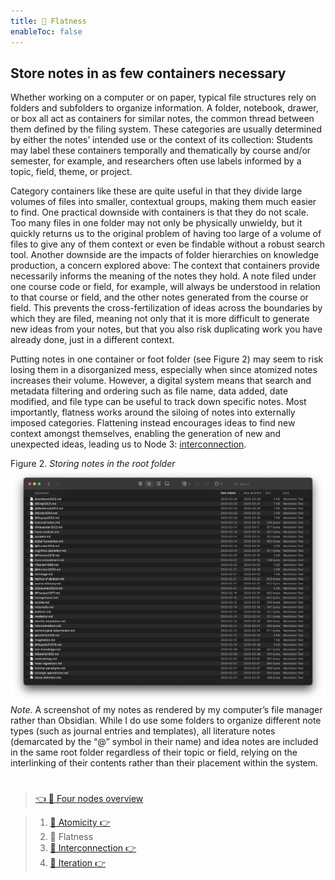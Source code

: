 ```yaml
---
title: 📖 Flatness
enableToc: false
---
```


## Store notes in as few containers necessary

Whether working on a computer or on paper, typical file structures rely on folders and subfolders to organize information. A folder, notebook, drawer, or box all act as containers for similar notes, the common thread between them defined by the filing system. These categories are usually determined by either the notes’ intended use or the context of its collection: Students may label these containers temporally and thematically by course and/or semester, for example, and researchers often use labels informed by a topic, field, theme, or project.

Category containers like these are quite useful in that they divide large volumes of files into smaller, contextual groups, making them much easier to find. One practical downside with containers is that they do not scale. Too many files in one folder may not only be physically unwieldy, but it quickly returns us to the original problem of having too large of a volume of files to give any of them context or even be findable without a robust search tool. Another downside are the impacts of folder hierarchies on knowledge production, a concern explored above: The context that containers provide necessarily informs the meaning of the notes they hold. A note filed under one course code or field, for example, will always be understood in relation to that course or field, and the other notes generated from the course or field. This prevents the cross-fertilization of ideas across the boundaries by which they are filed, meaning not only that it is more difficult to generate new ideas from your notes, but that you also risk duplicating work you have already done, just in a different context.

Putting notes in one container or foot folder (see Figure 2) may seem to risk losing them in a disorganized mess, especially when since atomized notes increases their volume. However, a digital system means that search and metadata filtering and ordering such as file name, data added, date modified, and file type can be useful to track down specific notes. Most importantly, flatness works around the siloing of notes into externally imposed categories. Flattening instead encourages ideas to find new context amongst themselves, enabling the generation of new and unexpected ideas, leading us to Node 3: [interconnection](pa6c%20Interconnection.md).

Figure 2. *Storing notes in the root folder*
![A screenshot of a file folder system listing approximately 25 Markdown files. Each file is titled with the name of a concept or source, such as "paratext.md," "digital humanities.md," or "@Berlant1998.md.".png](A%20screenshot%20of%20a%20file%20folder%20system%20listing%20approximately%2025%20Markdown%20files.%20Each%20file%20is%20titled%20with%20the%20name%20of%20a%20concept%20or%20source,%20such%20as%20"paratext.md,"%20"digital%20humanities.md,"%20or%20"@Berlant1998.md.".png)*Note.* A screenshot of my notes as rendered by my computer’s file manager rather than Obsidian. While I do use some folders to organize different note types (such as journal entries and templates), all literature notes (demarcated by the “@” symbol in their name) and idea notes are included in the same root folder regardless of their topic or field, relying on the interlinking of their contents rather than their placement within the system.

# 

 > 
 > [👈 📖 Four nodes overview](pa6%20Four%20nodes%20of%20a%20feminist%20note-taking%20methodology.md)

 > 
 > 1. [📖 Atomicity 👉 ](pa6a%20Atomicity.md)
 > 1. 📖 Flatness
 > 1. [📖 Interconnection 👉 ](pa6c%20Interconnection.md)
 > 1. [📖 Iteration 👉 ](pa6d%20Iteration.md)
